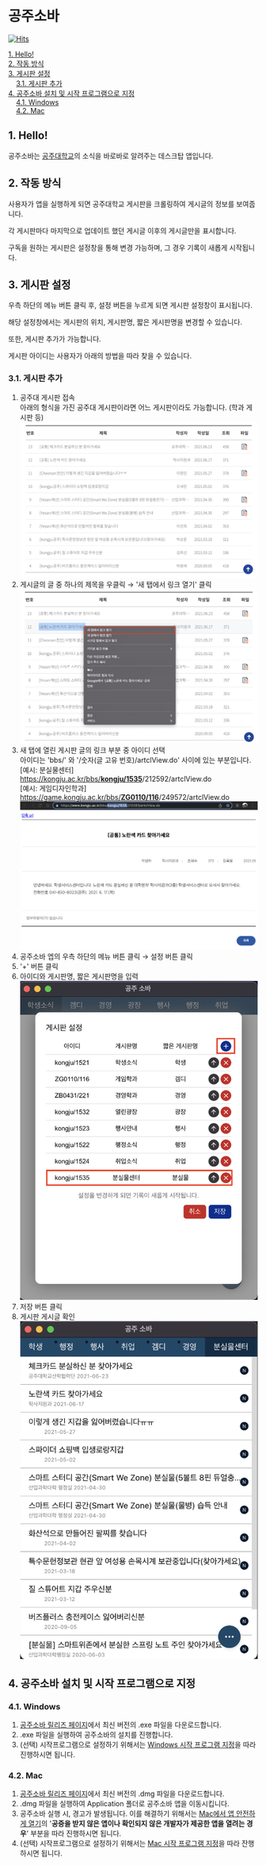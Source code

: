 # 공주소바

[![Hits](https://hits.seeyoufarm.com/api/count/incr/badge.svg?url=https%3A%2F%2Fkongjusoba.yucheon.io&count_bg=%230B2E46&title_bg=%23174869&icon=&icon_color=%23E7E7E7&title=%EB%B0%A9%EB%AC%B8&edge_flat=false)](https://hits.seeyoufarm.com)

[1. Hello!](#1-hello)   
[2. 작동 방식](#2-작동-방식)   
[3. 게시판 설정](#3-게시판-설정)   
&nbsp;&nbsp;&nbsp;&nbsp;[3.1. 게시판 추가](#31-게시판-추가)   
[4. 공주소바 설치 및 시작 프로그램으로 지정](#4-공주소바-설치-및-시작-프로그램으로-지정)   
&nbsp;&nbsp;&nbsp;&nbsp;[4.1. Windows](#41-windows)   
&nbsp;&nbsp;&nbsp;&nbsp;[4.2. Mac](#42-mac)

## 1. Hello!

공주소바는 [공주대학교](https://www.kongju.ac.kr/sites/kongju/index.do)의 소식을 바로바로 알려주는 데스크탑 앱입니다.

## 2. 작동 방식

사용자가 앱을 실행하게 되면 공주대학교 게시판을 크롤링하여 게시글의 정보를 보여줍니다.

각 게시판마다 마지막으로 업데이트 했던 게시글 이후의 게시글만을 표시합니다.

구독을 원하는 게시판은 설정창을 통해 변경 가능하며, 그 경우 기록이 새롭게 시작됩니다.

## 3. 게시판 설정

우측 하단의 메뉴 버튼 클릭 후, 설정 버튼을 누르게 되면 게시판 설정창이 표시됩니다.

해당 설정창에서는 게시판의 위치, 게시판명, 짧은 게시판명을 변경할 수 있습니다.

또한, 게시판 추가가 가능합니다.

게시판 아이디는 사용자가 아래의 방법을 따라 찾을 수 있습니다.

### 3.1. 게시판 추가

1. 공주대 게시판 접속   
아래의 형식을 가진 공주대 게시판이라면 어느 게시판이라도 가능합니다. (학과 게시판 등)
![공주대 게시판](./readme/공주대-게시판.png)
2. 게시글의 글 중 하나의 제목을 우클릭 → '새 탭에서 링크 열기' 클릭
![공주대 게시판 우클릭](./readme/공주대-게시판-우클릭.png)
3. 새 탭에 열린 게시판 글의 링크 부분 중 아이디 선택   
아이디는 'bbs/' 와 '/숫자(글 고유 번호)/artclView.do' 사이에 있는 부분입니다.   
[예시: 분실물센터] https://kongju.ac.kr/bbs/<strong><u>kongju/1535</u></strong>/212592/artclView.do   
[예시: 게임디자인학과] https://game.kongju.ac.kr/bbs/<strong><u>ZG0110/116</u></strong>/249572/artclView.do
![공주대 게시판 링크](./readme/공주대-게시판-링크.png)
4. 공주소바 엡의 우측 하단의 메뉴 버튼 클릭 → 설정 버튼 클릭
5. '+' 버튼 클릭
6. 아이디와 게시판명, 짧은 게시판명을 입력
![공주소바 게시판 설정](./readme/공주소바-게시판-설정.png)
7. 저장 버튼 클릭
8. 게시판 게시글 확인
![공주소바 게시판 확인](./readme/공주소바-게시판-확인.png)

## 4. 공주소바 설치 및 시작 프로그램으로 지정

### 4.1. Windows

1. [공주소바 릴리즈 페이지](https://github.com/yucheon6000/kongju-soba/releases)에서 최신 버전의 .exe 파일을 다운로드합니다.
2. .exe 파일을 실행하여 공주소바의 설치를 진행합니다.
3. (선택) 시작프로그램으로 설정하기 위해서는 [Windows 시작 프로그램 지정](https://prolite.tistory.com/1102)을 따라 진행하시면 됩니다.

### 4.2. Mac

1. [공주소바 릴리즈 페이지](https://github.com/yucheon6000/kongju-soba/releases)에서 최신 버전의 .dmg 파일을 다운로드합니다.
2. .dmg 파일을 실행하여 Application 폴더로 공주소바 앱을 이동시킵니다.
3. 공주소바 실행 시, 경고가 발생됩니다. 이를 해결하기 위해서는 [Mac에서 앱 안전하게 열기](https://support.apple.com/ko-kr/HT202491)의 '**공증을 받지 않은 앱이나 확인되지 않은 개발자가 제공한 앱을 열려는 경우**' 부분을 따라 진행하시면 됩니다.
4. (선택) 시작프로그램으로 설정하기 위해서는 [Mac 시작 프로그램 지정](https://comeinsidebox.com/%EB%A7%A5-%EC%8B%9C%EC%9E%91%ED%94%84%EB%A1%9C%EA%B7%B8%EB%9E%A8/)을 따라 잔행하시면 됩니다.